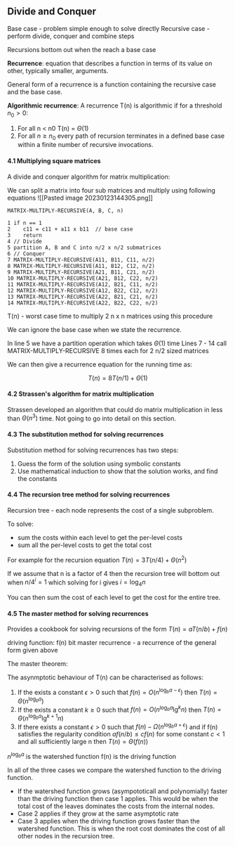 ## Divide and Conquer

Base case - problem simple enough to solve directly
Recursive case - perform divide, conquer and combine steps

Recursions bottom out when the reach a base case 

**Recurrence**: equation that describes a function in terms of its value on other, typically smaller, arguments.

General form of a recurrence is a function containing the recursive case and the base case. 

**Algorithmic recurrence**: A recurrence T(n) is algorithmic if for a threshold $n_0>0$:

1. For all n < n0 T(n) = $\Theta(1)$
2. For all $n \geq n_0$ every path of recursion terminates in a defined base case within  a finite number of recursive invocations.

#### 4.1 Multiplying square matrices

A divide and conquer algorithm for matrix multiplication:

We can split a matrix into four sub matrices and multiply using following equations
![[Pasted image 20230123144305.png]]

```
MATRIX-MULTIPLY-RECURSIVE(A, B, C, n)

1 if n == 1
2    c11 = c11 + a11 x b11  // base case
3    return
4 // Divide
5 partition A, B and C into n/2 x n/2 submatrices
6 // Conquer
7 MATRIX-MULTIPLY-RECURSIVE(A11, B11, C11, n/2)
8 MATRIX-MULTIPLY-RECURSIVE(A11, B12, C12, n/2)
9 MATRIX-MULTIPLY-RECURSIVE(A21, B11, C21, n/2)
10 MATRIX-MULTIPLY-RECURSIVE(A21, B12, C22, n/2)
11 MATRIX-MULTIPLY-RECURSIVE(A12, B21, C11, n/2)
12 MATRIX-MULTIPLY-RECURSIVE(A12, B22, C12, n/2)
13 MATRIX-MULTIPLY-RECURSIVE(A22, B21, C21, n/2)
14 MATRIX-MULTIPLY-RECURSIVE(A22, B22, C22, n/2)
```

T(n) - worst case time to multiply 2 n x n matrices using this procedure

We can ignore the base case when we state the recurrence. 

In line 5 we have a partition operation which takes $\Theta(1)$ time
Lines 7 - 14 call MATRIX-MULTIPLY-RECURSIVE 8 times each for 2 n/2 sized matrices

We can then give a recurrence equation for the running time as:

$$T(n) = 8T(n/1) + \Theta(1)$$

#### 4.2 Strassen's algorithm for matrix multiplication

Strassen developed an algorithm that could do matrix multiplication in less than $\Theta(n^3)$ time. Not going to go into detail on this section.

#### 4.3 The substitution method for solving recurrences

Substitution method for solving recurrences has two steps:

1. Guess the form of the solution using symbolic constants
2. Use mathematical induction to show that the solution works, and find the constants

#### 4.4 The recursion tree method for solving recurrences

Recursion tree - each node represents the cost of a single subproblem. 

To solve:

- sum the costs within each level to get the per-level costs
- sum all the per-level costs to get the total cost

For example for the recursion equation $T(n) = 3T(n/4) + \Theta(n^2)$

If we assume that n is a factor of 4 then the recursion tree will bottom out when $n/4^i=1$ which solving for i gives $i= \log_4n$

You can then sum the cost of each level to get the cost for the entire tree. 

#### 4.5 The master method for solving recurrences

Provides a cookbook for solving recursions of the form $T(n)=aT(n/b)+f(n)$ 

driving function: f(n) bit
master recurrence - a recurrence of the general form given above

The master theorem:

The asynmptotic behaviour of T(n) can be characterised as follows:

1. If the exists a constant $\epsilon >0$ such that $f(n)=O(n^{\log_b a-\epsilon})$ then $T(n)=\Theta(n^{\log_b a})$
2. If the exists a constant $k \geq 0$ such that $f(n)=O(n^{\log_b a} \lg^k n)$ then $T(n)=\Theta(n^{\log_b a} \lg^{k+1}n)$
3. If there exists a constant $\epsilon > 0$ such that $f(n) - \Omega(n^{\log_b a+\epsilon})$ and if f(n) satisfies the regularity condition $af(n/b) \leq cf(n)$ for some constant $c < 1$ and all sufficiently large n then $T(n) = \Theta(f(n))$ 

$n^{\log_b a}$ is the watershed function
f(n) is the driving function

In all of the three cases we compare the watershed function to the driving function.

* If the watershed function grows (asympototicall and polynomially) faster than the driving function then case 1 applies. This would be when the total cost of the leaves dominates the costs from the internal nodes.
* Case 2 applies if they grow at the same asymptotic rate
* Case 3 applies when the driving function grows faster than the watershed function. This is when the root cost dominates the cost of all other nodes in the recursion tree.



